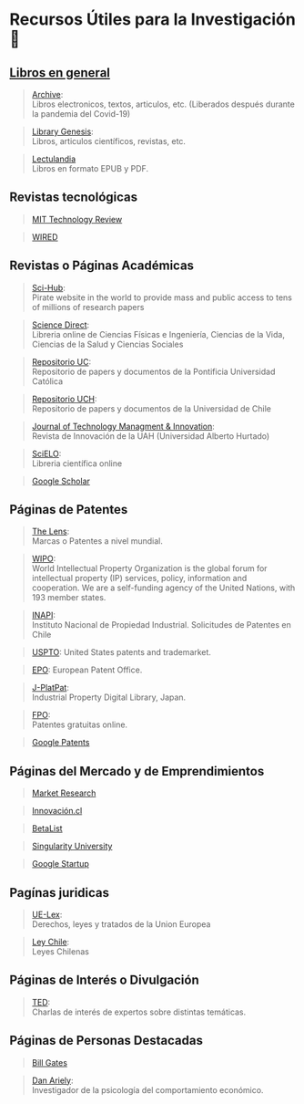 # Recursos Útiles para la Investigación  🔎

## [Libros en general](https://github.com/borquezmartin/Fuentes-de-Investigacion/wiki/Libros-en-general)
>[Archive](https://archive.org/details/texts?&sort=-downloads&page=2):  
Libros electronicos, textos, articulos, etc. (Liberados después durante la pandemia del Covid-19)

>[Library Genesis](http://gen.lib.rus.ec):   
Libros, articulos científicos, revistas, etc. 


>[Lectulandia](https://www.lectulandia.co)  
Libros en formato EPUB y PDF.


## Revistas tecnológicas
>[MIT Technology Review](https://www.technologyreview.com/)


>[WIRED](https://www.wired.com/)


## Revistas o Páginas Académicas

>[Sci-Hub](https://sci-hub.se):  
Pirate website in the world to provide mass and public access to tens of millions of research papers

>[Science Direct](https://www.sciencedirect.com):  
Libreria online de Ciencias Físicas e Ingeniería, Ciencias de la Vida, Ciencias de la Salud y Ciencias Sociales

>[Repositorio UC](https://repositorio.uc.cl):   
Repositorio de papers y documentos de la Pontificia Universidad Católica

>[Repositorio UCH](http://repositorio.uchile.cl):   
Repositorio de papers y documentos de la Universidad de Chile

>[Journal of Technology Managment & Innovation](https://www.jotmi.org/index.php/GT/index):   
Revista de Innovación de la UAH (Universidad Alberto Hurtado)

>[SciELO](https://scielo.org/es/):    
Libreria científica online

>[Google Scholar](https://scholar.google.com)


## Páginas de Patentes

>[The Lens](https://www.lens.org):     
Marcas o Patentes a nivel mundial.

>[WIPO](https://www.wipo.int/portal/en/index.html):  
World Intellectual Property Organization is the global forum for intellectual property (IP) services, policy, information and cooperation. We are a self-funding agency of the United Nations, with 193 member states.

>[INAPI](https://www.inapi.cl):    
Instituto Nacional de Propiedad Industrial. Solicitudes de Patentes en Chile

>[USPTO](https://www.uspto.gov): 
United States patents and trademarket.

>[EPO](https://worldwide.espacenet.com/?locale=en_EP): 
European Patent Office.

>[J-PlatPat](https://www.j-platpat.inpit.go.jp):  
Industrial Property Digital Library, Japan.

>[FPO](http://www.freepatentsonline.com):  
Patentes gratuitas online.

>[Google Patents](https://patents.google.com)

## Páginas del Mercado y de Emprendimientos

>[Market Research](https://www.marketresearch.com)

>[Innovación.cl](http://www.innovacion.cl)

>[BetaList](https://betalist.com)

>[Singularity University](https://su.org)

>[Google Startup](https://startup.google.com/intl/es/)


## Pagínas juridicas

>[UE-Lex](https://eur-lex.europa.eu/homepage.html?locale=es):  
Derechos, leyes y tratados de la Union Europea

>[Ley Chile](https://www.leychile.cl/Consulta/homebasico):  
Leyes Chilenas

## Páginas de Interés o Divulgación

>[TED](https://www.ted.com/#/recommendation):  
Charlas de interés de expertos sobre distintas temáticas.

## Páginas de Personas Destacadas

>[Bill Gates](https://www.gatesnotes.com)

>[Dan Ariely](http://danariely.com/):  
Investigador de la psicología del comportamiento económico.
